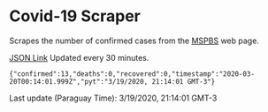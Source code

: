 # Covid-19 Scraper

Scrapes the number of confirmed cases from the [MSPBS](https://www.mspbs.gov.py/covid-19.php) web page.

[JSON Link](https://jmayalag.github.io/covid19-scrape/cases.json)
Updated every 30 minutes.
```
{"confirmed":13,"deaths":0,"recovered":0,"timestamp":"2020-03-20T00:14:01.999Z","pyt":"3/19/2020, 21:14:01 GMT-3"}
```
Last update (Paraguay Time): 3/19/2020, 21:14:01 GMT-3